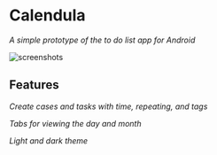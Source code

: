 # Calendula

*A simple prototype of the to do list app for Android*

![screenshots](https://github.com/user-attachments/assets/9367c031-92e2-4444-85a7-177e548ceea1)


## Features
*Create cases and tasks with time, repeating, and tags*

*Tabs for viewing the day and month*

*Light and dark theme*
